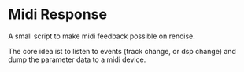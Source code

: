 # Midi Response

A small script to make midi feedback possible on renoise.

The core idea ist to listen to events (track change, or dsp change) and dump the parameter data 
to a midi device.


